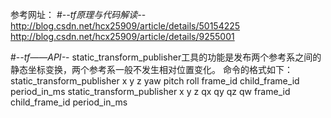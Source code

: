 参考网址：
#-*-tf原理与代码解读-*-
http://blog.csdn.net/hcx25909/article/details/50154225
http://blog.csdn.net/hcx25909/article/details/9255001

#-*-tf——API-*-
static_transform_publisher工具的功能是发布两个参考系之间的静态坐标变换，两个参考系一般不发生相对位置变化。
命令的格式如下：
    static_transform_publisher x y z yaw pitch roll frame_id child_frame_id period_in_ms
    static_transform_publisher x y z qx qy qz qw frame_id child_frame_id  period_in_ms
